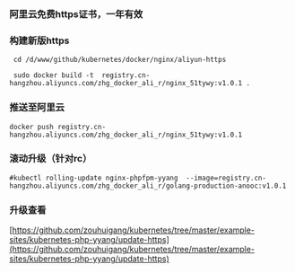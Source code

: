 ### 阿里云免费https证书，一年有效


### 构建新版https

	 cd /d/www/github/kubernetes/docker/nginx/aliyun-https

	 sudo docker build -t  registry.cn-hangzhou.aliyuncs.com/zhg_docker_ali_r/nginx_51tywy:v1.0.1 .

### 推送至阿里云

	docker push registry.cn-hangzhou.aliyuncs.com/zhg_docker_ali_r/nginx_51tywy:v1.0.1


### 滚动升级（针对rc）

	#kubectl rolling-update nginx-phpfpm-yyang  --image=registry.cn-hangzhou.aliyuncs.com/zhg_docker_ali_r/golang-production-anooc:v1.0.1


### 升级查看

[https://github.com/zouhuigang/kubernetes/tree/master/example-sites/kubernetes-php-yyang/update-https](https://github.com/zouhuigang/kubernetes/tree/master/example-sites/kubernetes-php-yyang/update-https)
